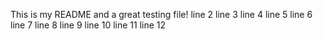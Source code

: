 This is my README and a great testing file!
line 2
line 3
line 4
line 5
line 6
line 7
line 8
line 9
line 10
line 11
line 12
